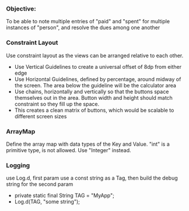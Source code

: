 ### Objective:
To be able to note multiple entries of "paid" and "spent" for multiple instances of "person", and resolve the dues among one another

### Constraint Layout
Use constraint layout as the views can be arranged relative to each other.
* Use Vertical Guidelines to create a universal offset of 8dp from either edge
* Use Horizontal Guidelines, defined by percentage, around midway of the screen. The area below the guideline will be the calculator area
* Use chains, horizontally and vertically so that the buttons space themselves out in the area. Button width and height should match constraint so they fill up the space.
* This creates a clean matrix of buttons, which would be scalable to different screen sizes

### ArrayMap
Define the array map with data types of the Key and Value. "int" is a primitive type, is not allowed. Use "Integer" instead.

### Logging
use Log.d, first param use a const string as a Tag, then build the debug string for the second param
* private static final String TAG = "MyApp";
* Log.d(TAG, "some string");